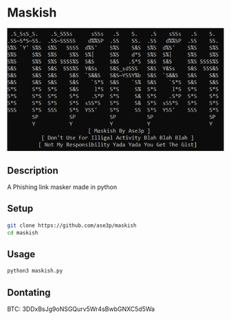 # Maskish
![Img](mask.png)
## Description
A Phishing link masker made in python
## Setup
~~~bash
git clone https://github.com/ase3p/maskish
cd maskish
~~~
## Usage
~~~bash
python3 maskish.py
~~~
## Dontating
BTC: 3DDxBsJg9oNSGQurv5Wr4sBwbGNXC5d5Wa
